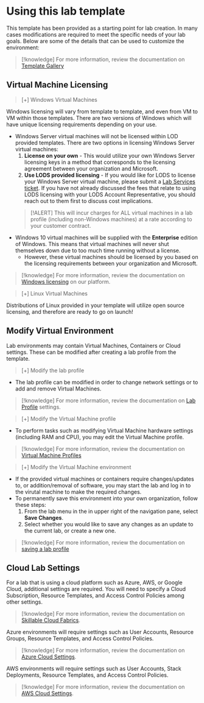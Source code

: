 # Using this lab template

This template has been provided as a starting point for lab creation. In many cases modifications are required to meet the specific needs of your lab goals. Below are some of the details that can be used to customize the environment:

>[!knowledge] For more information, review the documentation on [Template Gallery](https://docs.skillable.com/docs/template-gallery)

## Virtual Machine Licensing

>[+] Windows Virtual Machines
>
Windows licensing will vary from template to template, and even from VM to VM within those templates. There are two versions of Windows which will have unique licensing requirements depending on your use.
- Windows Server virtual machines will not be licensed within LOD provided templates. There are two options in licensing Windows Server virtual machines:
    1. **License on your own** - This would utilize your own Windows Server licensing keys in a method that corresponds to the licensing agreement between your organization and Microsoft.
    1. **Use LODS provided licensing** - If you would like for LODS to license your Windows Server virtual machine, please submit a [Lab Services ticket](https://lod.one/support). If you have not already discussed the fees that relate to using LODS licensing with your LODS Account Representative, you should reach out to them first to discuss cost implications.
    > [!ALERT] This will incur charges for ALL virtual machines in a lab profile (including non-Windows machines) at a rate according to your customer contract.
- Windows 10 virtual machines will be supplied with the **Enterprise** edition of Windows. This means that virtual machines will never shut themselves down due to too much time running without a license.
    - However, these virtual machines should be licensed by you based on the licensing requirements between your organization and Microsoft.
>[!knowledge] For more information, review the documentation on [Windows licensing](https://docs.skillable.com/docs/windows-licensing) on our platform.

>[+] Linux Virtual Machines
>
Distributions of Linux provided in your template will utilize open source licensing, and therefore are ready to go on launch!

## Modify Virtual Environment
Lab environments may contain Virtual Machines, Containers or Cloud settings. These can be modified after creating a lab profile from the template.

>[+] Modify the lab profile
>
- The lab profile can be modified in order to change network settings or to add and remove Virtual Machines.
>[!knowledge] For more information, review the documentation on [Lab Profile](https://docs.skillable.com/docs/lab-profile) settings.

>[+] Modify the Virtual Machine profile
>
- To perform tasks such as modifying Virtual Machine hardware settings (including RAM and CPU), you may edit the Virtual Machine profile.
>[!knowledge] For more information, review the documentation on [Virtual Machine Profiles](https://docs.skillable.com/docs/virtual-machine-profiles)

>[+] Modify the Virtual Machine environment
>
- If the provided virtual machines or containers require changes/updates to, or addition/removal of software, you may start the lab and log in to the virutal machine to make the required changes.
- To permanently save this environment into your own organization, follow these steps:
    1. From the lab menu in the in upper right of the navigation pane, select **Save Changes**.
    1. Select whether you would like to save any changes as an update to the current lab, or create a new one.  
>[!knowledge] For more information, review the documentation on [saving a lab profile](https://docs.skillable.com/docs/lab-profile-cloning) 

## Cloud Lab Settings

For a lab that is using a cloud platform such as Azure, AWS, or Google Cloud, additional settings are required. You will need to specify a Cloud Subscription, Resource Templates, and Access Control Policies among other settings.

>[!knowledge] For more information, review the documentation on [Skillable Cloud Fabrics](https://docs.skillable.com/docs/cloud-fabric-explanation).

Azure environments will require settings such as User Accounts, Resource Groups, Resource Templates, and Access Control Policies.

>[!knowledge] For more information, review the documentation on [Azure Cloud Settings](https://docs.skillable.com/docs/cloud-slice-guide-microsoft-azure-setup).

AWS environments will require settings such as User Accounts, Stack Deployments, Resource Templates, and Access Control Policies.

>[!knowledge] For more information, review the documentation on [AWS Cloud Settings](https://docs.skillable.com/docs/enable-aws-cloud-slice-support). 


